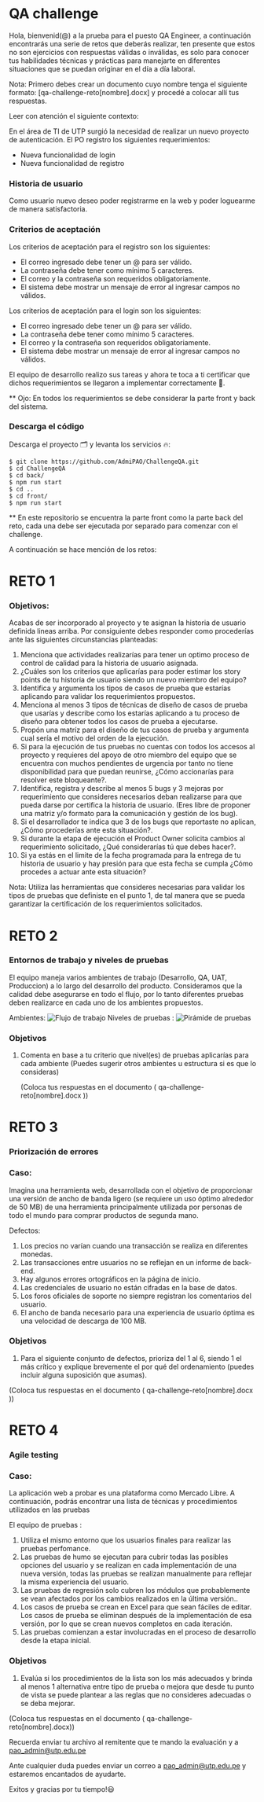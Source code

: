 # QA challenge

Hola, bienvenid(@) a la prueba para el puesto QA Engineer, a continuación encontrarás una serie de retos que deberás realizar, ten presente que estos no son ejercicios con respuestas válidas o inválidas, es solo para conocer tus habilidades técnicas y prácticas para manejarte en diferentes situaciones que se puedan originar en el día a día laboral.

Nota: 
Primero debes crear un documento cuyo nombre tenga el siguiente formato: [qa-challenge-reto[nombre].docx] y procedé a colocar allí tus respuestas.

Leer con atención el siguiente contexto:

En el área de TI de UTP surgió la necesidad de realizar un nuevo proyecto de autenticación. El PO registro los siguientes requerimientos:

 - Nueva funcionalidad de login
 - Nueva funcionalidad de registro

### Historia de usuario
Como usuario nuevo deseo poder registrarme en la web y poder loguearme de manera satisfactoria.


### Criterios de aceptación
Los criterios de aceptación para el registro son los siguientes:

- El correo ingresado debe tener un @ para ser válido.
- La contraseña debe tener como mínimo 5 caracteres.
- El correo y la contraseña son requeridos obligatoriamente.
- El sistema debe mostrar un mensaje de error al ingresar campos no válidos.


Los criterios de aceptación para el login son los siguientes:

- El correo ingresado debe tener un @ para ser válido.
- La contraseña debe tener como mínimo 5 caracteres.
- El correo y la contraseña son requeridos obligatoriamente.
- El sistema debe mostrar un mensaje de error al ingresar campos no válidos.


El equipo de desarrollo realizo sus tareas y ahora te toca a ti certificar que dichos requerimientos se llegaron a implementar correctamente 🙌. 

** Ojo: En todos los requerimientos se debe considerar la parte front y back del sistema.

### Descarga el código

Descarga el proyecto 🗂 y levanta los servicios 🔥:
    
    $ git clone https://github.com/AdmiPAO/ChallengeQA.git
    $ cd ChallengeQA
    $ cd back/
    $ npm run start
    $ cd ..
    $ cd front/
    $ npm run start

** En este repositorio se encuentra la parte front como la parte back del reto, cada una debe ser ejecutada por separado para comenzar con el challenge.

A continuación se hace mención de los retos:

# RETO 1

### Objetivos:
Acabas de ser incorporado al proyecto y te asignan la historia de usuario definida lineas arriba. Por consiguiente debes responder como procederías ante las siguientes circunstancias planteadas:
 
 1. Menciona que actividades realizarías para tener un optimo proceso de control de calidad para la historia de usuario asignada.
 2. ¿Cuáles son los criterios que aplicarías para poder estimar los story points de tu historia de usuario siendo un nuevo miembro del equipo?
 3. Identifica y argumenta los tipos de casos de prueba que estarías aplicando para validar los requerimientos propuestos. 
 4. Menciona al menos 3 tipos de técnicas de diseño de casos de prueba que usarías y describe como los estarías aplicando a tu proceso de diseño para obtener todos los casos de prueba a ejecutarse.
 5. Propón una matríz para el diseño de tus casos de prueba y argumenta cual sería el motivo del orden de la ejecución.
 6. Si para la ejecución de tus pruebas no cuentas con todos los accesos al proyecto y requieres del apoyo de otro miembro del equipo que se encuentra con muchos pendientes de urgencia por tanto no tiene disponibilidad para que puedan reunirse, ¿Cómo accionarías para resolver este bloqueante?.
 7. Identifica, registra y describe al menos 5 bugs y 3 mejoras por requerimiento que consideres necesarios deban realizarse para que pueda darse por certifica la historia de usuario. (Eres libre de proponer una matriz y/o formato para la comunicación y gestión de los bug).
 8. Si el desarrollador te indica que 3 de los bugs que reportaste no aplican, ¿Cómo procederías ante esta situación?.
 9. Si durante la etapa de ejecución el Product Owner solicita cambios al requerimiento solicitado,  ¿Qué considerarías tú que debes hacer?.
 10. Si ya estás en el limite de la fecha programada para la entrega de tu historia de usuario y hay presión para que esta fecha se cumpla ¿Cómo procedes a actuar ante esta situación?

Nota: Utiliza las herramientas que consideres necesarias para validar los tipos de pruebas que definiste en el punto 1, de tal manera que se pueda garantizar la certificación de los requerimientos solicitados. 


# RETO 2

### Entornos de trabajo y niveles de pruebas

El equipo maneja varios ambientes de trabajo (Desarrollo, QA, UAT, Produccion) a lo largo del desarrollo del producto. Consideramos que la calidad debe asegurarse en todo el flujo, por lo tanto diferentes pruebas deben realizarce en cada uno de los ambientes propuestos.


Ambientes: 
![Flujo de trabajo](workflow.png)
Niveles de pruebas : 
![Pirámide de pruebas](piramidedepruebas.png)
 

 ### Objetivos

1. Comenta en base a tu criterio que nivel(es) de pruebas aplicarías para cada ambiente (Puedes sugerir otros ambientes u estructura si es que lo consideras)

   (Coloca tus respuestas en el documento ( qa-challenge-reto[nombre].docx ))


# RETO 3

 ### Priorización de errores 

### Caso:
Imagina una herramienta web, desarrollada con el objetivo de proporcionar una versión de ancho de banda ligero (se requiere un uso óptimo alrededor de 50 MB) de una herramienta principalmente utilizada por personas de todo el mundo para comprar productos de segunda mano.


Defectos: 
1. Los precios no varían cuando una transacción se realiza en diferentes monedas.
2. Las transacciones entre usuarios no se reflejan en un informe de back-end.
3. Hay algunos errores ortográficos en la página de inicio.
4. Las credenciales de usuario no están cifradas en la base de datos.
5. Los foros oficiales de soporte no siempre registran los comentarios del usuario.
6. El ancho de banda necesario para una experiencia de usuario óptima es una velocidad de descarga de 100 MB.


 ### Objetivos
 1. Para el siguiente conjunto de defectos, prioriza del 1 al 6, siendo 1 el más crítico y explique brevemente el por qué del ordenamiento (puedes incluir alguna suposición que asumas). 
 
 (Coloca tus respuestas en el documento ( qa-challenge-reto[nombre].docx ))


 # RETO 4

 ### Agile testing 

### Caso:

La aplicación web a probar es una plataforma como Mercado Libre. A continuación, podrás encontrar una lista de técnicas y procedimientos utilizados en las pruebas

El equipo de pruebas : 
1. Utiliza el mismo entorno que los usuarios finales para realizar las pruebas perfomance.
2. Las pruebas de humo se ejecutan para cubrir todas las posibles opciones del usuario y se realizan en cada implementación de una nueva versión, todas las pruebas se realizan manualmente para reflejar la misma experiencia del usuario.
3. Las pruebas de regresión solo cubren los módulos que probablemente se vean afectados por los cambios realizados en la última versión..
4. Los casos de prueba se crean en Excel para que sean fáciles de editar. Los casos de prueba se eliminan después de la implementación de esa versión, por lo que se crean nuevos completos en cada iteración.
5. Las pruebas comienzan a estar involucradas en el proceso de desarrollo desde la etapa inicial.

 ### Objetivos
1. Evalúa si los procedimientos de la lista son los más adecuados y brinda al menos 1 alternativa entre tipo de prueba o mejora que desde tu punto de vista se puede plantear a las reglas que no consideres adecuadas o se deba mejorar. 

  (Coloca tus respuestas en el documento ( qa-challenge-reto[nombre].docx))


Recuerda enviar tu archivo al remitente que te mando la evaluación y a pao_admin@utp.edu.pe

Ante cualquier duda puedes enviar un correo a pao_admin@utp.edu.pe y estaremos encantados de ayudarte. 

Exitos y gracias por tu tiempo!😃








